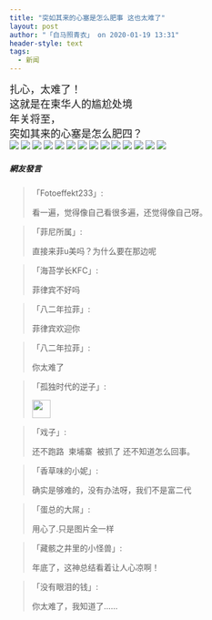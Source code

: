 ```yaml
---
title: "突如其来的心塞是怎么肥事 这也太难了"
layout: post
author: "「白马照青衣」 on 2020-01-19 13:31"
header-style: text
tags:
  - 新闻
---
```


<span style="font-size: 18px;">扎心，太难了！</span>
<br>
<span style="font-size: 18px;">这就是在柬华人的尴尬处境</span>
<br>
<span style="font-size: 18px;">年关将至，</span>
<br>
<span style="font-size: 18px;">突如其来的心塞是怎么肥四？</span>
<br>
<img src="http://images.feileyuan.com/images/ueditor/2020011913290000192958.jpg">
<img src="http://images.feileyuan.com/images/ueditor/2020011913290000221992.jpg">
<img src="http://images.feileyuan.com/images/ueditor/2020011913290000261138.jpg">
<img src="http://images.feileyuan.com/images/ueditor/2020011913290000301365.jpg">
<img src="http://images.feileyuan.com/images/ueditor/2020011913290000352565.jpg">
<img src="http://images.feileyuan.com/images/ueditor/2020011913290000551478.jpg">
<img src="http://images.feileyuan.com/images/ueditor/2020011913290000592613.jpg">
<img src="http://images.feileyuan.com/images/ueditor/2020011913300000042812.jpg">
<img src="http://images.feileyuan.com/images/ueditor/2020011913300000182671.jpg">
<img src="http://images.feileyuan.com/images/ueditor/2020011913300000302736.jpg">
<img src="http://images.feileyuan.com/images/ueditor/2020011913300000341303.jpg">
<img src="http://images.feileyuan.com/images/ueditor/2020011913300000502649.jpg">
<img src="http://images.feileyuan.com/images/ueditor/2020011913300000541986.jpg">
<img src="http://images.feileyuan.com/images/ueditor/2020011913310000021434.jpg">
<input type="hidden" value="菲乐园提供"><br>

##### 網友發言 
> 「Fotoeffekt233」:
> <p>看一遍，觉得像自己看很多遍，还觉得像自己呀。</p>

> 「菲尼所属」:
> <p>直接来菲u美吗？为什么要在那边呢</p>

> 「海苔学长KFC」:
> <p>菲律宾不好吗</p>

> 「八二年拉菲」:
> <p>菲律宾欢迎你<br></p>

> 「八二年拉菲」:
> <p>你太难了</p>

> 「孤独时代的逆子」:
> <p><img src="http://images.feileyuan.com/images/ueditor/dialogs/emotion/images/default/df_029.gif" width="32" height="32"></p>

> 「戏子」:
> <p>还不跑路&nbsp; 柬埔寨&nbsp; 被抓了 还不知道怎么回事。</p>

> 「香草味的小妮」:
> <p>确实是够难的，没有办法呀，我们不是富二代</p>

> 「蛋总的大屌」:
> <p>用心了.只是图片全一样</p>

> 「藏骸之井里的小怪兽」:
> <p>年底了，这神总结看着让人心凉啊！</p>

> 「没有眼泪的钱」:
> <p>你太难了，我知道了……</p>


